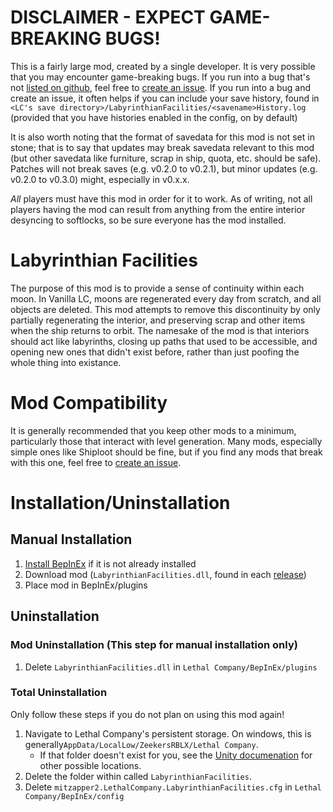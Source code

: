 # DISCLAIMER - EXPECT GAME-BREAKING BUGS!

This is a fairly large mod, created by a single developer. It is very possible that you may encounter game-breaking bugs. If you run into a bug that's not [listed on github](https://github.com/nikemitosis/LC-LabyrinthianFacilities/issues?q=is%3Aissue%20state%3Aopen%20label%3Abug%20OR%20label%3A"mod%20incompatibility"%20), feel free to [create an issue](https://github.com/nikemitosis/LC-LabyrinthianFacilities/issues/new?template=Blank+issue). If you run into a bug and create an issue, it often helps if you can include your save history, found in
`<LC's save directory>/LabyrinthianFacilities/<savename>History.log` (provided that you have histories enabled in the config, on by default) 

It is also worth noting that the format of savedata for this mod is not set in stone; that is to say that updates may break savedata relevant to this mod (but other savedata like furniture, scrap in ship, quota, etc. should be safe). Patches will not break saves (e.g. v0.2.0 to v0.2.1), but minor updates (e.g. v0.2.0 to v0.3.0) might, especially in v0.x.x. 

*All* players must have this mod in order for it to work. As of writing, not all players having the mod can result from anything from the entire interior desyncing to softlocks, so be sure everyone has the mod installed. 

# Labyrinthian Facilities
The purpose of this mod is to provide a sense of continuity within each moon. In Vanilla LC, moons are regenerated every day from scratch, and all objects are deleted. This mod attempts to remove this discontinuity by only partially regenerating the interior, and preserving scrap and other items when the ship returns to orbit. The namesake of the mod is that interiors should act like labyrinths, closing up paths that used to be accessible, and opening new ones that didn't exist before, rather than just poofing the whole thing into existance. 

# Mod Compatibility
It is generally recommended that you keep other mods to a minimum, particularly those that interact with level generation. Many mods, especially simple ones like Shiploot should be fine, but if you find any mods that break with this one, feel free to [create an issue](https://github.com/nikemitosis/LC-LabyrinthianFacilities/issues/new?template=Blank+issue). 

# Installation/Uninstallation

## Manual Installation
1. [Install BepInEx](https://docs.bepinex.dev/articles/user_guide/installation/index.html) if it is not already installed
2. Download mod (`LabyrinthianFacilities.dll`, found in each [release](https://github.com/nikemitosis/LC-LabyrinthianFacilities/releases)\)
3. Place mod in BepInEx/plugins

## Uninstallation

### Mod Uninstallation (This step for manual installation only)
1. Delete `LabyrinthianFacilities.dll` in `Lethal Company/BepInEx/plugins`

### Total Uninstallation
Only follow these steps if you do not plan on using this mod again!
1. Navigate to Lethal Company's persistent storage. On windows, this is generally`AppData/LocalLow/ZeekersRBLX/Lethal Company`.
   - If that folder doesn't exist for you, see the [Unity documenation](https://docs.unity3d.com/2022.3/Documentation/ScriptReference/Application-persistentDataPath.html) for other possible locations. 
2. Delete the folder within called `LabyrinthianFacilities`. 
3. Delete `mitzapper2.LethalCompany.LabyrinthianFacilities.cfg` in `Lethal Company/BepInEx/config`